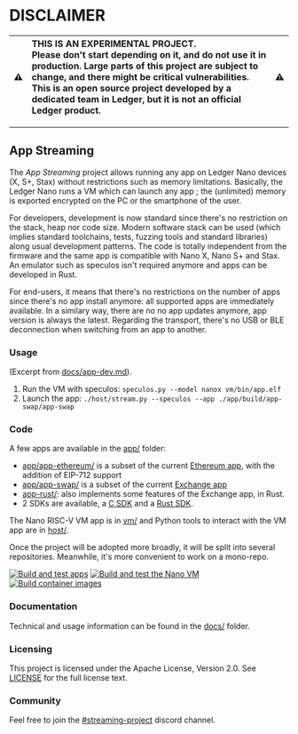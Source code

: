 # DISCLAIMER

:warning: | THIS IS AN EXPERIMENTAL PROJECT.<br/>Please don't start depending on it, and do not use it in production. Large parts of this project are subject to change, and there might be critical vulnerabilities.<br/>This is an open source project developed by a dedicated team in Ledger, but it is not an official Ledger product. | :warning:
:---: | :--- | :---

---

## App Streaming

The *App Streaming* project allows running any app on Ledger Nano devices (X, S+, Stax) without restrictions such as memory limitations. Basically, the Ledger Nano runs a VM which can launch any app ; the (unlimited) memory is exported encrypted on the PC or the smartphone of the user.

For developers, development is now standard since there's no restriction on the stack, heap nor code size. Modern software stack can be used (which implies standard toolchains, tests, fuzzing tools and standard libraries) along usual development patterns. The code is totally independent from the firmware and the same app is compatible with Nano X, Nano S+ and Stax. An emulator such as speculos isn't required anymore and apps can be developed in Rust.

For end-users, it means that there's no restrictions on the number of apps since there's no app install anymore: all supported apps are immediately available. In a similary way, there are no no app updates anymore, app version is always the latest. Regarding the transport, there's no USB or BLE deconnection when switching from an app to another.


### Usage

(Excerpt from [docs/app-dev.md](docs/app-dev.md)).

1. Run the VM with speculos: `speculos.py --model nanox vm/bin/app.elf`
2. Launch the app: `./host/stream.py --speculos --app ./app/build/app-swap/app-swap`


### Code

A few apps are available in the [app/](app/) folder:

- [app/app-ethereum/](app/app-ethereum/) is a subset of the current [Ethereum app](https://github.com/LedgerHQ/app-ethereum), with the addition of EIP-712 support
- [app/app-swap/](app/app-ethereum/) is a subset of the current [Exchange app](https://github.com/LedgerHQ/app-exchange)
- [app-rust/](app-rust/): also implements some features of the Exchange app, in Rust.
- 2 SDKs are available, a [C SDK](app/sdk/) and a [Rust SDK](app-rust/src/sdk/).

The Nano RISC-V VM app is in [vm/](vm/) and Python tools to interact with the VM app are in [host/](host/).

Once the project will be adopted more broadly, it will be split into several repositories. Meanwhile, it's more convenient to work on a mono-repo.

[![Build and test apps](https://github.com/LedgerHQ/app-streaming/actions/workflows/apps.yml/badge.svg)](https://github.com/LedgerHQ/app-streaming/actions/workflows/apps.yml)
[![Build and test the Nano VM](https://github.com/LedgerHQ/app-streaming/actions/workflows/vm.yml/badge.svg)](https://github.com/LedgerHQ/app-streaming/actions/workflows/vm.yml)
[![Build container images](https://github.com/LedgerHQ/app-streaming/actions/workflows/build-packages.yml/badge.svg)](https://github.com/LedgerHQ/app-streaming/actions/workflows/build-packages.yml)


### Documentation

Technical and usage information can be found in the [docs/](docs/) folder.


### Licensing

This project is licensed under the Apache License, Version 2.0. See [LICENSE](LICENSE) for the full license text.


### Community

Feel free to join the [#streaming-project](https://discord.com/channels/885256081289379850/1052612612837355682) discord channel.
